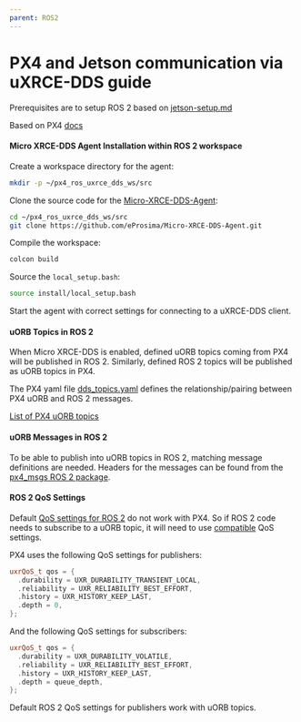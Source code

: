 ```yaml
---
parent: ROS2
---
```


# PX4 and Jetson communication via uXRCE-DDS guide

Prerequisites are to setup ROS 2 based on [jetson-setup.md](https://github.com/CatScanners/find-my-kitten/blob/main/jetson-setup.md)

Based on PX4 [docs](https://docs.px4.io/main/en/middleware/uxrce_dds.html) 

#### Micro XRCE-DDS Agent Installation within ROS 2 workspace

Create a workspace directory for the agent:

```bash
mkdir -p ~/px4_ros_uxrce_dds_ws/src
```

Clone the source code for the [Micro-XRCE-DDS-Agent](https://github.com/eProsima/Micro-XRCE-DDS-Agent):

```bash
cd ~/px4_ros_uxrce_dds_ws/src
git clone https://github.com/eProsima/Micro-XRCE-DDS-Agent.git
```

Compile the workspace:
```bash
colcon build
```
Source the `local_setup.bash`:
```bash
source install/local_setup.bash
```
Start the agent with correct settings for connecting to a uXRCE-DDS client.

#### uORB Topics in ROS 2
When Micro XRCE-DDS is enabled, defined uORB topics coming from PX4 will be published in ROS 2. Similarly, defined ROS 2 topics will be published as uORB topics in PX4.

The PX4 yaml file [dds_topics.yaml](https://github.com/PX4/PX4-Autopilot/blob/main/src/modules/uxrce_dds_client/dds_topics.yaml) defines the relationship/pairing between PX4 uORB and ROS 2 messages. 

[List of PX4 uORB topics](https://docs.px4.io/main/en/msg_docs/)

#### uORB Messages in ROS 2

To be able to publish into uORB topics in ROS 2, matching message definitions are needed. Headers for the messages can be found from the [px4_msgs ROS 2 package](https://github.com/PX4/px4_msgs).

#### ROS 2 QoS Settings

Default [QoS settings for ROS 2](https://docs.ros.org/en/humble/Concepts/Intermediate/About-Quality-of-Service-Settings.html) do not work with PX4. So if ROS 2 code needs to subscribe to a uORB topic, it will need to use [compatible]() QoS settings.

PX4 uses the following QoS settings for publishers:

```cpp
uxrQoS_t qos = {
  .durability = UXR_DURABILITY_TRANSIENT_LOCAL,
  .reliability = UXR_RELIABILITY_BEST_EFFORT,
  .history = UXR_HISTORY_KEEP_LAST,
  .depth = 0,
};
```
And the following QoS settings for subscribers:
```cpp
uxrQoS_t qos = {
  .durability = UXR_DURABILITY_VOLATILE,
  .reliability = UXR_RELIABILITY_BEST_EFFORT,
  .history = UXR_HISTORY_KEEP_LAST,
  .depth = queue_depth,
};
```
Default ROS 2 QoS settings for publishers work with uORB topics.


